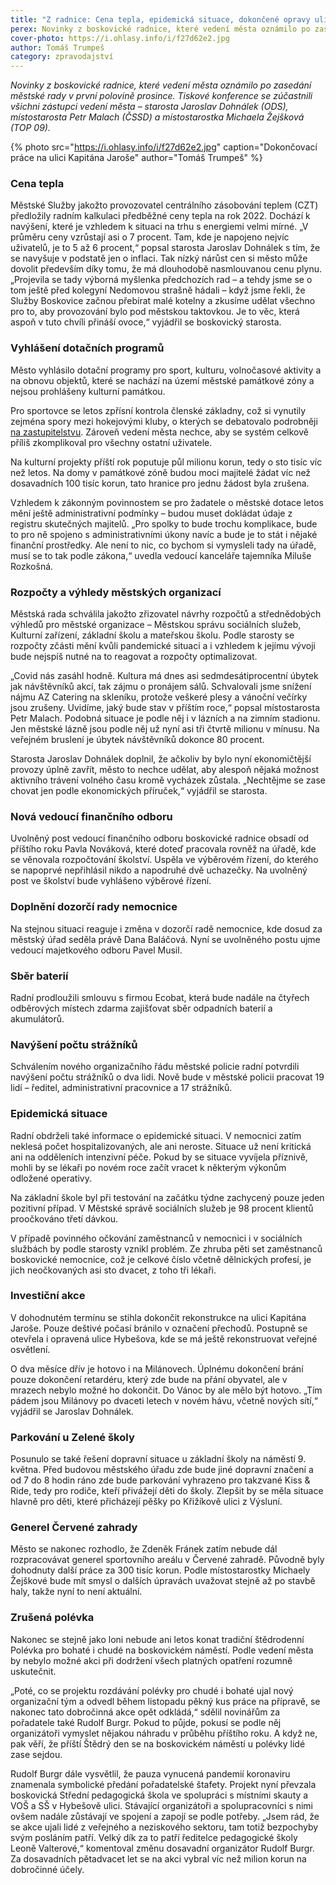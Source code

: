 ```yaml
---
title: "Z radnice: Cena tepla, epidemická situace, dokončené opravy ulic a zrušená polévka"
perex: Novinky z boskovické radnice, které vedení města oznámilo po zasedání městské rady v první polovině prosince.
cover-photo: https://i.ohlasy.info/i/f27d62e2.jpg
author: Tomáš Trumpeš
category: zpravodajství
---
```


*Novinky z boskovické radnice, které vedení města oznámilo po zasedání městské rady v první polovině prosince. Tiskové konference se zúčastnili všichni zástupci vedení města – starosta Jaroslav Dohnálek (ODS), místostarosta Petr Malach (ČSSD) a místostarostka Michaela Žejšková (TOP 09).*

{% photo src="https://i.ohlasy.info/i/f27d62e2.jpg" caption="Dokončovací práce na ulici Kapitána Jaroše" author="Tomáš Trumpeš" %}

### Cena tepla

Městské Služby jakožto provozovatel centrálního zásobování teplem (CZT) předložily radním kalkulaci předběžné ceny tepla na rok 2022. Dochází k navýšení, které je vzhledem k situaci na trhu s energiemi velmi mírné. „V průměru ceny vzrůstají asi o 7 procent. Tam, kde je napojeno nejvíc uživatelů, je to 5 až 6 procent,“ popsal starosta Jaroslav Dohnálek s tím, že se navyšuje v podstatě jen o inflaci. Tak nízký nárůst cen si město může dovolit především díky tomu, že má dlouhodobě nasmlouvanou cenu plynu. „Projevila se tady výborná myšlenka předchozích rad – a tehdy jsme se o tom ještě před kolegyní Nedomovou strašně hádali – když jsme řekli, že Služby Boskovice začnou přebírat malé kotelny a zkusíme udělat všechno pro to, aby provozování bylo pod městskou taktovkou. Je to věc, která aspoň v tuto chvíli přináší ovoce,“ vyjádřil se boskovický starosta.

### Vyhlášení dotačních programů

Město vyhlásilo dotační programy pro sport, kulturu, volnočasové aktivity a na obnovu objektů, které se nachází na území městské památkové zóny a nejsou prohlášeny kulturní památkou.

Pro sportovce se letos zpřísní kontrola členské základny, což si vynutily zejména spory mezi hokejovými kluby, o kterých se debatovalo podrobněji [na zastupitelstvu](https://ohlasy.info/clanky/2021/12/zastupitelstvo.html). Zároveň vedení města nechce, aby se systém celkově příliš zkomplikoval pro všechny ostatní uživatele.

Na kulturní projekty příští rok poputuje půl milionu korun, tedy o sto tisíc víc než letos. Na domy v památkové zóně budou moci majitelé žádat víc než dosavadních 100 tisíc korun, tato hranice pro jednu žádost byla zrušena. 

Vzhledem k zákonným povinnostem se pro žadatele o městské dotace letos mění ještě administrativní podmínky – budou muset dokládat údaje z registru skutečných majitelů. „Pro spolky to bude trochu komplikace, bude to pro ně spojeno s administrativními úkony navíc a bude je to stát i nějaké finanční prostředky. Ale není to nic, co bychom si vymysleli tady na úřadě, musí se to tak podle zákona,“ uvedla vedoucí kanceláře tajemníka Miluše Rozkošná. 

### Rozpočty a výhledy městských organizací

Městská rada schválila jakožto zřizovatel návrhy rozpočtů a střednědobých výhledů pro městské organizace – Městskou správu sociálních služeb, Kulturní zařízení, základní školu a mateřskou školu. Podle starosty se rozpočty zčásti mění kvůli pandemické situaci a i vzhledem k jejímu vývoji bude nejspíš nutné na to reagovat a rozpočty optimalizovat.

„Covid nás zasáhl hodně. Kultura má dnes asi sedmdesátiprocentní úbytek jak návštěvníků akcí, tak zájmu o pronájem sálů. Schvalovali jsme snížení nájmu AZ Catering na skleníku, protože veškeré plesy a vánoční večírky jsou zrušeny. Uvidíme, jaký bude stav v příštím roce,“ popsal místostarosta Petr Malach. Podobná situace je podle něj i v lázních a na zimním stadionu. Jen městské lázně jsou podle něj už nyní asi tři čtvrtě milionu v mínusu. Na veřejném bruslení je úbytek návštěvníků dokonce 80 procent. 

Starosta Jaroslav Dohnálek doplnil, že ačkoliv by bylo nyní ekonomičtější provozy úplně zavřít, město to nechce udělat, aby alespoň nějaká možnost aktivního trávení volného času kromě vycházek zůstala. „Nechtějme se zase chovat jen podle ekonomických příruček,“ vyjádřil se starosta.

### Nová vedoucí finančního odboru

Uvolněný post vedoucí finančního odboru boskovické radnice obsadí od příštího roku Pavla Nováková, které doteď pracovala rovněž na úřadě, kde se věnovala rozpočtování školství. Uspěla ve výběrovém řízení, do kterého se napoprvé nepřihlásil nikdo a napodruhé dvě uchazečky. Na uvolněný post ve školství bude vyhlášeno výběrové řízení.

### Doplnění dozorčí rady nemocnice

Na stejnou situaci reaguje i změna v dozorčí radě nemocnice, kde dosud za městský úřad seděla právě Dana Baláčová. Nyní se uvolněného postu ujme vedoucí majetkového odboru Pavel Musil.

### Sběr baterií

Radní prodloužili smlouvu s firmou Ecobat, která bude nadále na čtyřech odběrových místech zdarma zajišťovat sběr odpadních baterií a akumulátorů.

### Navýšení počtu strážníků

Schválením nového organizačního řádu městské policie radní potvrdili navýšení počtu strážníků o dva lidi. Nově bude v městské policii pracovat 19 lidí – ředitel, administrativní pracovnice a 17 strážníků.

### Epidemická situace

Radní obdrželi také informace o epidemické situaci. V nemocnici zatím neklesá počet hospitalizovaných, ale ani neroste. Situace už není kritická ani na odděleních intenzivní péče. Pokud by se situace vyvíjela příznivě, mohli by se lékaři po novém roce začít vracet k některým výkonům odložené operativy.

Na základní škole byl při testování na začátku týdne zachycený pouze jeden pozitivní případ. V Městské správě sociálních služeb je 98 procent klientů proočkováno třetí dávkou. 

V případě povinného očkování zaměstnanců v nemocnici i v sociálních službách by podle starosty vznikl problém. Ze zhruba pěti set zaměstnanců boskovické nemocnice, což je celkové číslo včetně dělnických profesí, je jich neočkovaných asi sto dvacet, z toho tři lékaři.

### Investiční akce

V dohodnutém termínu se stihla dokončit rekonstrukce na ulici Kapitána Jaroše. Pouze deštivé počasí bránilo v označení přechodů. Postupně se otevřela i opravená ulice Hybešova, kde se má ještě rekonstruovat veřejné osvětlení.

O dva měsíce dřív je hotovo i na Milánovech. Úplnému dokončení brání pouze dokončení retardéru, který zde bude na přání obyvatel, ale v mrazech nebylo možné ho dokončit. Do Vánoc by ale mělo být hotovo. „Tím pádem jsou Milánovy po dvaceti letech v novém hávu, včetně nových sítí,“ vyjádřil se Jaroslav Dohnálek.

### Parkování u Zelené školy

Posunulo se také řešení dopravní situace u základní školy na náměstí 9. května. Před budovou městského úřadu zde bude jiné dopravní značení a od 7 do 8 hodin ráno zde bude parkování vyhrazeno pro takzvané Kiss & Ride, tedy pro rodiče, kteří přivážejí děti do školy. Zlepšit by se měla situace hlavně pro děti, které přicházejí pěšky po Křižíkově ulici z Výsluní.

### Generel Červené zahrady

Město se nakonec rozhodlo, že Zdeněk Fránek zatím nebude dál rozpracovávat generel sportovního areálu v Červené zahradě. Původně byly dohodnuty další práce za 300 tisíc korun. Podle místostarostky Michaely Žejškové bude mít smysl o dalších úpravách uvažovat stejně až po stavbě haly, takže nyní to není aktuální.

### Zrušená polévka

Nakonec se stejně jako loni nebude ani letos konat tradiční štědrodenní Polévka pro bohaté i chudé na boskovickém náměstí. Podle vedení města by nebylo možné akci při dodržení všech platných opatření rozumně uskutečnit.

„Poté, co se projektu rozdávání polévky pro chudé i bohaté ujal nový organizační tým a odvedl během listopadu pěkný kus práce na přípravě, se nakonec tato dobročinná akce opět odkládá,“ sdělil novinářům za pořadatele také Rudolf Burgr. Pokud to půjde, pokusí se podle něj organizátoři vymyslet nějakou náhradu v průběhu příštího roku. A když ne, pak věří, že příští Štědrý den se na boskovickém náměstí u polévky lidé zase sejdou. 

Rudolf Burgr dále vysvětlil, že pauza vynucená pandemií koronaviru znamenala symbolické předání pořadatelské štafety. Projekt nyní převzala boskovická Střední pedagogická škola ve spolupráci s místními skauty a VOŠ a SŠ v Hybešově ulici. Stávající organizátoři a spolupracovníci s nimi ovšem nadále zůstávají ve spojení a zapojí se podle potřeby. „Jsem rád, že se akce ujali lidé z veřejného a neziskového sektoru, tam totiž bezpochyby svým posláním patří. Velký dík za to patří ředitelce pedagogické školy Leoně Valterové,“ komentoval změnu dosavadní organizátor Rudolf Burgr. Za dosavadních pětadvacet let se na akci vybral víc než milion korun na dobročinné účely.
